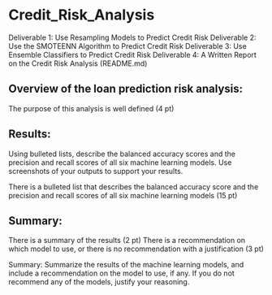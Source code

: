 # Credit_Risk_Analysis

Deliverable 1: Use Resampling Models to Predict Credit Risk
Deliverable 2: Use the SMOTEENN Algorithm to Predict Credit Risk
Deliverable 3: Use Ensemble Classifiers to Predict Credit Risk
Deliverable 4: A Written Report on the Credit Risk Analysis (README.md)


## Overview of the loan prediction risk analysis:

The purpose of this analysis is well defined (4 pt)
## Results:
Using bulleted lists, describe the balanced accuracy scores and the precision and recall scores of all six machine learning models. Use screenshots of your outputs to support your results.

There is a bulleted list that describes the balanced accuracy score and the precision and recall scores of all six machine learning models (15 pt)
## Summary:

There is a summary of the results (2 pt)
There is a recommendation on which model to use, or there is no recommendation with a justification (3 pt)

Summary: Summarize the results of the machine learning models, and include a recommendation on the model to use, if any. If you do not recommend any of the models, justify your reasoning.
